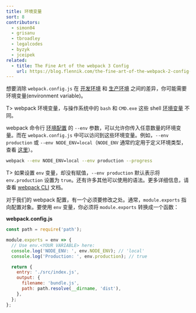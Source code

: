 ```yaml
---
title: 环境变量
sort: 8
contributors:
  - simon04
  - grisanu
  - tbroadley
  - legalcodes
  - byzyk
  - jceipek
related:
  - title: The Fine Art of the webpack 3 Config
    url: https://blog.flennik.com/the-fine-art-of-the-webpack-2-config-dc4d19d7f172#d60a
---
```


想要消除 `webpack.config.js` 在 [开发环境](/guides/development) 和 [生产环境](/guides/production) 之间的差异，你可能需要环境变量(environment variable)。

T> webpack 环境变量，与操作系统中的 `bash` 和 `CMD.exe` 这些 shell [环境变量](https://en.wikipedia.org/wiki/Environment_variable) 不同。

webpack 命令行 [环境配置](/api/cli/#environment-options) 的 `--env` 参数，可以允许你传入任意数量的环境变量。而在 `webpack.config.js` 中可以访问到这些环境变量。例如，`--env production` 或 `--env NODE_ENV=local`（`NODE_ENV` 通常约定用于定义环境类型，查看 [这里](https://dzone.com/articles/what-you-should-know-about-node-env)）。

```bash
webpack --env NODE_ENV=local --env production --progress
```

T> 如果设置 `env` 变量，却没有赋值，`--env production` 默认表示将 `env.production` 设置为 `true`。还有许多其他可以使用的语法。更多详细信息，请查看 [webpack CLI](/api/cli/#environment-options) 文档。

对于我们的 webpack 配置，有一个必须要修改之处。通常，`module.exports` 指向配置对象。要使用 `env` 变量，你必须将 `module.exports` 转换成一个函数：

__webpack.config.js__

``` js
const path = require('path');

module.exports = env => {
  // Use env.<YOUR VARIABLE> here:
  console.log('NODE_ENV: ', env.NODE_ENV); // 'local'
  console.log('Production: ', env.production); // true

  return {
    entry: './src/index.js',
    output: {
      filename: 'bundle.js',
      path: path.resolve(__dirname, 'dist'),
    },
  };
};
```

